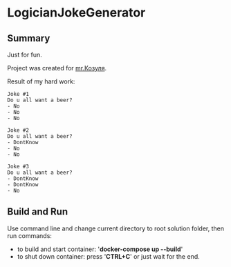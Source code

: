# LogicianJokeGenerator

## Summary
Just for fun.

Project was created for [mr.Козуля](https://twitter.com/vkozulya).

Result of my hard work:
```log
Joke #1
Do u all want a beer?
- No
- No
- No

Joke #2
Do u all want a beer?
- DontKnow
- No
- No

Joke #3
Do u all want a beer?
- DontKnow
- DontKnow
- No
```

## Build and Run

Use command line and change current directory to root solution folder, then run commands:

- to build and start container: '**docker-compose up --build**'
- to shut down container: press '**CTRL+C**' or just wait for the end.



